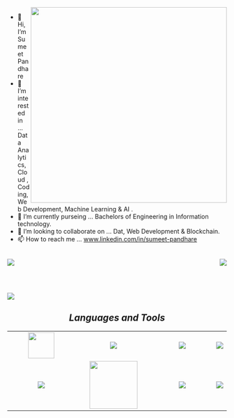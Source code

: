 <img align="right" src="https://github-readme-stats.vercel.app/api?username=Sumeetyp&layout=compact&theme=dark"  width="450">
<div>
	
- 👋 Hi, I’m Sumeet Pandhare
- 👀 I’m interested in ... Data Analytics, Cloud , Coding, Web Development, Machine Learning & AI .
- 🌱 I’m currently purseing ... Bachelors of Engineering in Information technology.
- 💞️ I’m looking to collaborate on ... Dat, Web Development & Blockchain.
- 📫 How to reach me ...  www.linkedin.com/in/sumeet-pandhare


</div>

<br>

<div>
<img src="https://github-readme-stats.vercel.app/api/top-langs/?username=Sumeetyp&layout=compact&theme=dark" >
<img align="right" src="https://github-readme-streak-stats.herokuapp.com/?user=Sumeetyp&layout=compact&theme=dark&hide_border=false"  >
</div>

<br><br>

<img  src="https://github-readme-activity-graph.vercel.app/graph?username=Sumeetyp&layout=compact&theme=high-contrast&bg_color=0D0D0D&line=F27405&hide_border=false"  >

<h2 align='center'><i>Languages and Tools</i></h2>

<table width="100" align='center' >
<tr>
    <td align='center' width="190">
        <img src="https://github.com/abranhe/programming-languages-logos/blob/master/src/javascript/javascript.svg" width="60">
    </td>
    <td align='center' width="190">
        <img src="https://www.vectorlogo.zone/logos/typescriptlang/typescriptlang-icon.svg">
    </td>
    <td align='center' width="190">
        <img src="https://www.vectorlogo.zone/logos/java/java-horizontal.svg" >
    </td>
      <td align='center'>
        <img src="https://www.vectorlogo.zone/logos/firebase/firebase-ar21.svg">
    </td>
</tr>
<tr>
    <td align='center'  width="190">
        <img src="https://www.vectorlogo.zone/logos/mongodb/mongodb-ar21.svg">
    </td>
     <td align='center' width="190">
        <img src="https://www.vectorlogo.zone/logos/expressjs/expressjs-ar21.svg" width="110">
    </td>
    <td align='center' width="190">
        <img src="https://www.vectorlogo.zone/logos/reactjs/reactjs-ar21.svg">
    </td>
    <td align='center'>
        <img src="https://www.vectorlogo.zone/logos/nodejs/nodejs-ar21.svg">
    </td>
</tr>
</table>
